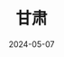---
title: 甘肃
description: 高原湖泊与蓝天
coverImage: /shutu.jpg
date: 2024-05-07
featured: true
slug: gansu
---